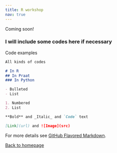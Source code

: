 ```yaml
---
title: R workshop
nav: true
---
```


Coming soon!


### I will include some codes here if necessary

Code examples

```markdown
All kinds of codes

# In R
## In Praat
### In Python

- Bulleted
- List

1. Numbered
2. List

**Bold** and _Italic_ and `Code` text

[Link](url) and ![Image](src)
```

For more details see [GitHub Flavored Markdown](https://guides.github.com/features/mastering-markdown/).

[Back to homepage](https://felixdtrudel.github.io)
